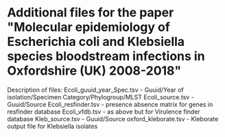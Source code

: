 # Additional files for the paper "Molecular epidemiology of Escherichia coli and Klebsiella species bloodstream infections in Oxfordshire (UK) 2008-2018"

Description of files:
Ecoli_guuid_year_Spec.tsv - Guuid/Year of isolation/Specimen Category/Phylogroup/MLST
Ecoli_source.tsv - Guuid/Source
Ecoli_resfinder.tsv - presence absence matrix for genes in resfinder database
Ecoli_vfdb.tsv - as above but for Virulence finder database
Kleb_source.tsv - Guuid/Source
oxford_kleborate.tsv - Kleborate output file for Klebsiella isolates
